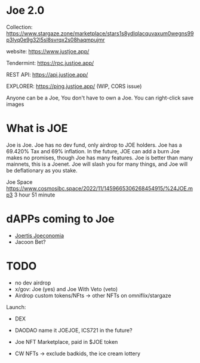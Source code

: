 # Joe 2.0

Collection: <https://www.stargaze.zone/marketplace/stars1s8ydlqlacquvaxum0wegns99p3lyq0e9g32l5sl8svrqx2s08haqmpujmr>

website: <https://www.justjoe.app/>

Tendermint: <https://rpc.justjoe.app/>

REST API: <https://api.justjoe.app/>

EXPLORER: <https://ping.justjoe.app/> (WIP, CORS issue)


Anyone can be a Joe, You don't have to own a Joe. You can right-click save images

# What is JOE

Joe is Joe.
Joe has no dev fund, only airdrop to JOE holders.
Joe has a 69.420% Tax and 69% inflation.
In the future, JOE can add a burn
Joe makes no promises, though Joe has many features.
Joe is better than many mainnets, this is a Joenet.
Joe will slash you for many things, and Joe will be deflationary as you stake.

Joe Space <https://www.cosmosibc.space/2022/11/1459665306268454915/%24JOE.mp3>
3 hour 51 minute

# dAPPs coming to Joe
- [Joertis Joeconomia](https://twitter.com/Cryptomancer__/status/1594283077882232834?s=20&t=SJJFfDS5ELmaBCj0JDgyhQ)
- Jacoon Bet?

# TODO
- no dev airdrop
- x/gov: Joe (yes) and Joe With Veto (veto)
- Airdrop custom tokens/NFts -> other NFTs on omniflix/stargaze

Launch:
- DEX
- DAODAO name it JOEJOE, ICS721 in the future?
- Joe NFT Marketplace, paid in $JOE token

- CW NFTs -> exclude badkids, the ice cream lottery